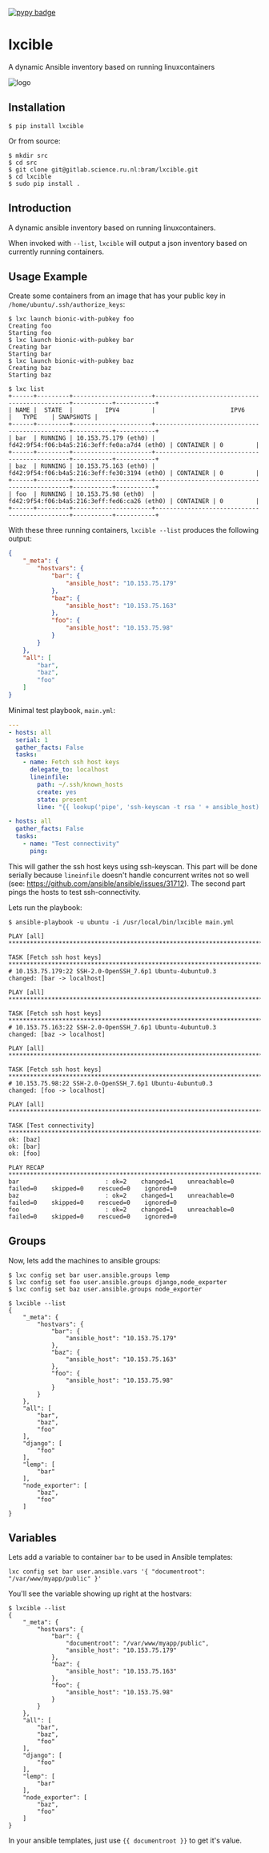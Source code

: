 [![pypy badge](https://img.shields.io/pypi/v/lxcible.svg)](https://pypi.python.org/pypi/lxcible)

# lxcible
A dynamic Ansible inventory based on running linuxcontainers

![logo](https://gitlab.science.ru.nl/uploads/-/system/project/avatar/4060/lxcible.png)


## Installation
``` console
$ pip install lxcible
```

Or from source:
``` console
$ mkdir src
$ cd src
$ git clone git@gitlab.science.ru.nl:bram/lxcible.git
$ cd lxcible
$ sudo pip install .
```

## Introduction
A dynamic ansible inventory based on running linuxcontainers.

When invoked with `--list`, `lxcible` will output a json inventory based on 
currently running containers.

## Usage Example
Create some containers from an image that has your public key in
`/home/ubuntu/.ssh/authorize_keys`:
``` console
$ lxc launch bionic-with-pubkey foo
Creating foo
Starting foo
$ lxc launch bionic-with-pubkey bar
Creating bar
Starting bar
$ lxc launch bionic-with-pubkey baz
Creating baz
Starting baz
```

```
$ lxc list
+------+---------+----------------------+----------------------------------------------+-----------+-----------+
| NAME |  STATE  |         IPV4         |                     IPV6                     |   TYPE    | SNAPSHOTS |
+------+---------+----------------------+----------------------------------------------+-----------+-----------+
| bar  | RUNNING | 10.153.75.179 (eth0) | fd42:9f54:f06:b4a5:216:3eff:fe0a:a7d4 (eth0) | CONTAINER | 0         |
+------+---------+----------------------+----------------------------------------------+-----------+-----------+
| baz  | RUNNING | 10.153.75.163 (eth0) | fd42:9f54:f06:b4a5:216:3eff:fe30:3194 (eth0) | CONTAINER | 0         |
+------+---------+----------------------+----------------------------------------------+-----------+-----------+
| foo  | RUNNING | 10.153.75.98 (eth0)  | fd42:9f54:f06:b4a5:216:3eff:fed6:ca26 (eth0) | CONTAINER | 0         |
+------+---------+----------------------+----------------------------------------------+-----------+-----------+
```

With these three running containers, `lxcible --list` produces the following output:
``` json
{
    "_meta": {
        "hostvars": {
            "bar": {
                "ansible_host": "10.153.75.179"
            },
            "baz": {
                "ansible_host": "10.153.75.163"
            },
            "foo": {
                "ansible_host": "10.153.75.98"
            }
        }
    },
    "all": [
        "bar",
        "baz",
        "foo"
    ]
}
```

Minimal test playbook, `main.yml`:
``` yaml
---
- hosts: all
  serial: 1
  gather_facts: False
  tasks: 
    - name: Fetch ssh host keys
      delegate_to: localhost
      lineinfile:
        path: ~/.ssh/known_hosts
        create: yes
        state: present
        line: "{{ lookup('pipe', 'ssh-keyscan -t rsa ' + ansible_host) }}"

- hosts: all
  gather_facts: False
  tasks: 
    - name: "Test connectivity"
      ping:
```

This will gather the ssh host keys using ssh-keyscan. This part will be done serially because 
`lineinfile` doesn't handle concurrent writes not so well (see: <https://github.com/ansible/ansible/issues/31712>).
The second part pings the hosts to test ssh-connectivity.

Lets run the playbook:
``` console
$ ansible-playbook -u ubuntu -i /usr/local/bin/lxcible main.yml 

PLAY [all] ****************************************************************************************************************************

TASK [Fetch ssh host keys] ************************************************************************************************************
# 10.153.75.179:22 SSH-2.0-OpenSSH_7.6p1 Ubuntu-4ubuntu0.3
changed: [bar -> localhost]

PLAY [all] ****************************************************************************************************************************

TASK [Fetch ssh host keys] ************************************************************************************************************
# 10.153.75.163:22 SSH-2.0-OpenSSH_7.6p1 Ubuntu-4ubuntu0.3
changed: [baz -> localhost]

PLAY [all] ****************************************************************************************************************************

TASK [Fetch ssh host keys] ************************************************************************************************************
# 10.153.75.98:22 SSH-2.0-OpenSSH_7.6p1 Ubuntu-4ubuntu0.3
changed: [foo -> localhost]

PLAY [all] ****************************************************************************************************************************

TASK [Test connectivity] **************************************************************************************************************
ok: [baz]
ok: [bar]
ok: [foo]

PLAY RECAP ****************************************************************************************************************************
bar                        : ok=2    changed=1    unreachable=0    failed=0    skipped=0    rescued=0    ignored=0
baz                        : ok=2    changed=1    unreachable=0    failed=0    skipped=0    rescued=0    ignored=0
foo                        : ok=2    changed=1    unreachable=0    failed=0    skipped=0    rescued=0    ignored=0
```

## Groups
Now, lets add the machines to ansible groups:
```
$ lxc config set bar user.ansible.groups lemp
$ lxc config set foo user.ansible.groups django,node_exporter
$ lxc config set baz user.ansible.groups node_exporter
```

```
$ lxcible --list
{
    "_meta": {
        "hostvars": {
            "bar": {
                "ansible_host": "10.153.75.179"
            },
            "baz": {
                "ansible_host": "10.153.75.163"
            },
            "foo": {
                "ansible_host": "10.153.75.98"
            }
        }
    },
    "all": [
        "bar",
        "baz",
        "foo"
    ],
    "django": [
        "foo"
    ],
    "lemp": [
        "bar"
    ],
    "node_exporter": [
        "baz",
        "foo"
    ]
}
```

## Variables
Lets add a variable to container `bar` to be used in Ansible templates:
``` console
lxc config set bar user.ansible.vars '{ "documentroot": "/var/www/myapp/public" }'
```

You'll see the variable showing up right at the hostvars:
```
$ lxcible --list
{
    "_meta": {
        "hostvars": {
            "bar": {
                "documentroot": "/var/www/myapp/public",
                "ansible_host": "10.153.75.179"
            },
            "baz": {
                "ansible_host": "10.153.75.163"
            },
            "foo": {
                "ansible_host": "10.153.75.98"
            }
        }
    },
    "all": [
        "bar",
        "baz",
        "foo"
    ],
    "django": [
        "foo"
    ],
    "lemp": [
        "bar"
    ],
    "node_exporter": [
        "baz",
        "foo"
    ]
}
```

In your ansible templates, just use `{{ documentroot }}` to get it's value.
